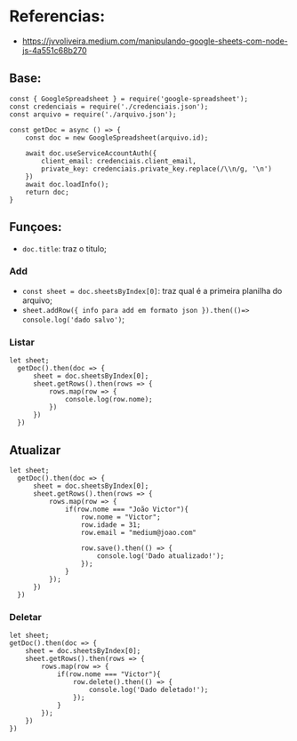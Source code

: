 
# Referencias:
  - https://jvvoliveira.medium.com/manipulando-google-sheets-com-node-js-4a551c68b270


  ## Base:
  ```
  const { GoogleSpreadsheet } = require('google-spreadsheet');
  const credenciais = require('./credenciais.json');
  const arquivo = require('./arquivo.json');

  const getDoc = async () => {
      const doc = new GoogleSpreadsheet(arquivo.id);
      
      await doc.useServiceAccountAuth({
          client_email: credenciais.client_email,
          private_key: credenciais.private_key.replace(/\\n/g, '\n')
      })
      await doc.loadInfo();
      return doc;
  }
  ```

  ## Funçoes:

  - `doc.title`: traz o titulo;

  ### Add
  - `const sheet = doc.sheetsByIndex[0]`: traz qual é a  primeira planilha do arquivo;
  - `sheet.addRow({ info para add em formato json }).then(()=> console.log('dado salvo')`;

  ### Listar

  ```
  let sheet; 
    getDoc().then(doc => {
        sheet = doc.sheetsByIndex[0];
        sheet.getRows().then(rows => {
            rows.map(row => {
                console.log(row.nome);
            })
        })
    })
  ```

  ## Atualizar
  ```
  let sheet;
    getDoc().then(doc => {
        sheet = doc.sheetsByIndex[0];
        sheet.getRows().then(rows => {
            rows.map(row => {
                if(row.nome === "João Victor"){
                    row.nome = "Victor";
                    row.idade = 31;
                    row.email = "medium@joao.com"
                    
                    row.save().then(() => {
                        console.log('Dado atualizado!');
                    });
                }
            });
        })
    })
  ```


  ### Deletar

  ```
  let sheet; 
  getDoc().then(doc => {
      sheet = doc.sheetsByIndex[0];
      sheet.getRows().then(rows => {
          rows.map(row => {
              if(row.nome === "Victor"){
                  row.delete().then(() => {
                      console.log('Dado deletado!');
                  });
              }
          });
      })
  })
  ```
